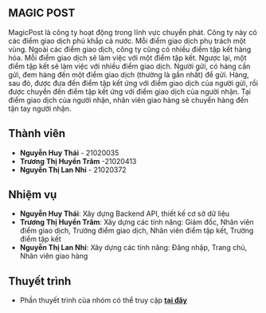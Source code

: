 ## MAGIC POST
MagicPost là công ty hoạt động trong lĩnh vực chuyển phát. Công ty này có các điểm giao dịch phủ khắp cả nước. Mỗi điểm giao dịch phụ trách một vùng. Ngoài các điểm giao dịch, công ty cũng có nhiều điểm tập kết hàng hóa. Mỗi điểm giao dịch sẽ làm việc với một điểm tập kết. Ngược lại, một điểm tập kết sẽ làm việc với nhiều điểm giao dịch.
Người gửi, có hàng cần gửi, đem hàng đến một điểm giao dịch (thường là gần nhất) để gửi. Hàng, sau đó, được đưa đến điểm tập kết ứng với điểm giao dịch của người gửi, rồi được chuyển đến điểm tập kết ứng với điểm giao dịch của người nhận. Tại điểm giao dịch của người nhận, nhân viên giao hàng sẽ chuyển hàng đến tận tay người nhận.
## Thành viên
- **Nguyễn Huy Thái** - 21020035
- **Trương Thị Huyền Trâm** -21020413
- **Nguyễn Thị Lan Nhi** - 21020372
## Nhiệm vụ
  - **Nguyễn Huy Thái**: Xây dựng Backend API, thiết kế cơ sở dữ liệu
  - **Trương Thị Huyền Trâm**: Xây dựng các tính năng: Giám đốc, Nhân viên điểm giao dịch, Trưởng điểm giao dịch, Nhân viên điểm tập kết, Trưởng điểm tập kết
  - **Nguyễn Thị Lan Nhi**: Xây dựng các tính năng: Đăng nhập, Trang chủ, Nhân viên giao hàng


  ## Thuyết trình
  - Phần thuyết trình của nhóm có thể truy cập 
  [**tại đây**](https://drive.google.com/drive/folders/1Zm8qWVqldJX99Uk71pr8EXxxckMMPXLn )

